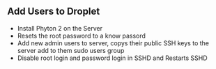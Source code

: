 Add Users to Droplet
----------
* Install Phyton 2 on the Server
* Resets the root password to a know passord
* Add new admin users to server, copys their public SSH keys to the server add to them sudo users group
* Disable root login and password login in SSHD and Restarts SSHD
